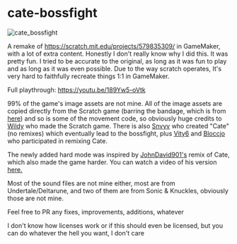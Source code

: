 # cate-bossfight

![cate_bossfight](https://user-images.githubusercontent.com/17904548/177398572-af6c568c-f78f-411d-8ab1-3f363a85b088.gif)

A remake of https://scratch.mit.edu/projects/579835309/ in GameMaker, with a lot of extra content.
Honestly I don't really know why I did this. It was pretty fun.
I tried to be accurate to the original, as long as it was fun to play and as long as it was even possible.
Due to the way scratch operates, It's very hard to faithfully recreate things 1:1 in GameMaker.

Full playthrough:
https://youtu.be/189Yw5-oVtk

99% of the game's image assets are not mine. 
All of the image assets are copied directly from the Scratch game (barring the bandage, which is from [here](https://clipground.com/images/bandage-clip-art-11.jpg)) 
and so is some of the movement code, so obviously huge credits to 
[Wildy](https://scratch.mit.edu/users/WildyOhok/) who made the Scratch game.
There is also [Snvyv](https://scratch.mit.edu/users/snvyv/) who created "Cate" (no remixes) which eventually lead to the bossfight, 
plus [Vity6](https://scratch.mit.edu/users/vity6/) and [Bloccjo](https://scratch.mit.edu/users/bloccjo/) who participated in remixing Cate.

The newly added hard mode was inspired by [JohnDavid901's](https://scratch.mit.edu/users/JohnDavid901/) remix of Cate, which also made the game harder.
You can watch a video of his version [here.](https://youtu.be/y3w17FL-DGs)

Most of the sound files are not mine either, most are from Undertale/Deltarune, and two of them are from Sonic & Knuckles, obviously those are not mine.


Feel free to PR any fixes, improvements, additions, whatever

I don't know how licenses work or if this should even be licensed, but you can do whatever the hell you want, I don't care



